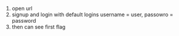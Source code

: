 1) open url
2) signup and login with default logins username = user, passowro = password
3) then can see first flag
